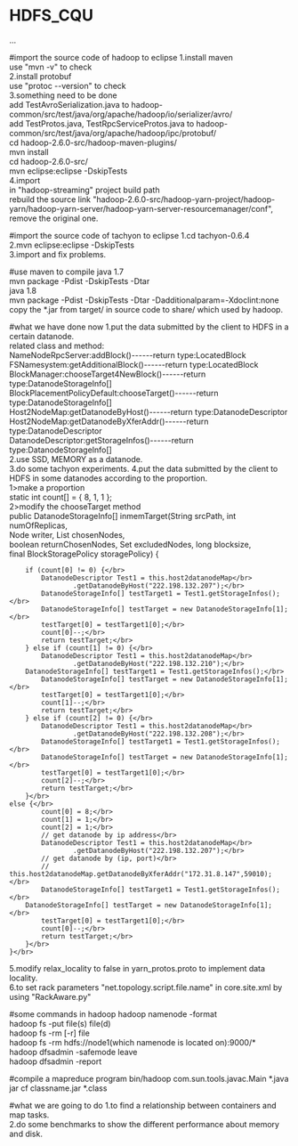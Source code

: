 # HDFS_CQU
...</br>

#import the source code of hadoop to eclipse
1.install maven</br>
use "mvn -v" to check</br>
2.install protobuf</br>
use "protoc --version" to check</br>
3.something need to be done</br>
add TestAvroSerialization.java to hadoop-common/src/test/java/org/apache/hadoop/io/serializer/avro/</br>
add TestProtos.java, TestRpcServiceProtos.java to hadoop-common/src/test/java/org/apache/hadoop/ipc/protobuf/</br>
cd hadoop-2.6.0-src/hadoop-maven-plugins/ </br>
mvn install</br>
cd hadoop-2.6.0-src/</br>
mvn eclipse:eclipse -DskipTests</br>
4.import</br>
in "hadoop-streaming" project build path </br>
rebuild the source link "hadoop-2.6.0-src/hadoop-yarn-project/hadoop-yarn/hadoop-yarn-server/hadoop-yarn-server-resourcemanager/conf", remove the original one.</br>

#import the source code of tachyon to eclipse
1.cd tachyon-0.6.4</br>
2.mvn eclipse:eclipse -DskipTests</br>
3.import and fix problems.</br>

#use maven to compile 
java 1.7</br>
mvn package -Pdist -DskipTests -Dtar</br>
java 1.8</br>
mvn package -Pdist -DskipTests -Dtar -Dadditionalparam=-Xdoclint:none </br>
copy the *.jar from target/ in source code to share/ which used by hadoop.</br>

#what we have done now
1.put the data submitted by the client to HDFS in a certain datanode.</br>
related class and method:</br>
NameNodeRpcServer:addBlock()------return type:LocatedBlock</br>
FSNamesystem:getAdditionalBlock()------return type:LocatedBlock</br>
BlockManager:chooseTarget4NewBlock()------return type:DatanodeStorageInfo[]</br>
BlockPlacementPolicyDefault:chooseTarget()------return type:DatanodeStorageInfo[]</br>
Host2NodeMap:getDatanodeByHost()------return type:DatanodeDescriptor</br>
Host2NodeMap:getDatanodeByXferAddr()------return type:DatanodeDescriptor</br>
DatanodeDescriptor:getStorageInfos()------return type:DatanodeStorageInfo[]</br>
2.use SSD, MEMORY as a datanode.</br>
3.do some tachyon experiments.
4.put the data submitted by the client to HDFS in some datanodes according to the proportion.</br>
1>make a proportion</br>
  static int count[] = { 8, 1, 1 };</br>
2>modify the chooseTarget method</br>
	public DatanodeStorageInfo[] inmemTarget(String srcPath, int numOfReplicas,</br>
			Node writer, List<DatanodeStorageInfo> chosenNodes,</br>
			boolean returnChosenNodes, Set<Node> excludedNodes, long blocksize,</br>
			final BlockStoragePolicy storagePolicy) {</br>

		if (count[0] != 0) {</br>
			DatanodeDescriptor Test1 = this.host2datanodeMap</br>
					.getDatanodeByHost("222.198.132.207");</br>
			DatanodeStorageInfo[] testTarget1 = Test1.getStorageInfos();</br>
			DatanodeStorageInfo[] testTarget = new DatanodeStorageInfo[1];</br> 
			testTarget[0] = testTarget1[0];</br>
			count[0]--;</br>
			return testTarget;</br>
		} else if (count[1] != 0) {</br>
			DatanodeDescriptor Test1 = this.host2datanodeMap</br>
					.getDatanodeByHost("222.198.132.210");</br>
  		DatanodeStorageInfo[] testTarget1 = Test1.getStorageInfos();</br>
			DatanodeStorageInfo[] testTarget = new DatanodeStorageInfo[1];</br> 
			testTarget[0] = testTarget1[0];</br>
			count[1]--;</br>
			return testTarget;</br>
		} else if (count[2] != 0) {</br>
			DatanodeDescriptor Test1 = this.host2datanodeMap</br>
					.getDatanodeByHost("222.198.132.208");</br>
			DatanodeStorageInfo[] testTarget1 = Test1.getStorageInfos();</br>
			DatanodeStorageInfo[] testTarget = new DatanodeStorageInfo[1]; </br>
			testTarget[0] = testTarget1[0];</br>
			count[2]--;</br>
			return testTarget;</br>
		}</br>
  	else {</br>
			count[0] = 8;</br>
			count[1] = 1;</br>
			count[2] = 1;</br>
			// get datanode by ip address</br>
			DatanodeDescriptor Test1 = this.host2datanodeMap</br>
					.getDatanodeByHost("222.198.132.207");</br>
			// get datanode by (ip, port)</br>
			// this.host2datanodeMap.getDatanodeByXferAddr("172.31.8.147",59010);</br>
			DatanodeStorageInfo[] testTarget1 = Test1.getStorageInfos();</br>
	  	DatanodeStorageInfo[] testTarget = new DatanodeStorageInfo[1]; </br>
			testTarget[0] = testTarget1[0];</br>
			count[0]--;</br>
			return testTarget;</br>
		}</br>
	}</br>

5.modify relax_locality to false in yarn_protos.proto to implement data locality.</br>
6.to set rack parameters "net.topology.script.file.name" in core.site.xml by using "RackAware.py"</br>

#some commands in hadoop
hadoop namenode -format</br>
hadoop fs -put file(s) file(d)</br>
hadoop fs -rm [-r] file</br>
hadoop fs -rm hdfs://node1(which namenode is located on):9000/*</br>
hadoop dfsadmin -safemode leave</br>
hadoop dfsadmin -report</br>

#compile a mapreduce program
bin/hadoop com.sun.tools.javac.Main *.java</br>
jar cf classname.jar *.class</br>


#what we are going to do
1.to find a relationship between containers and map tasks.</br>
2.do some benchmarks to show the different performance about memory and disk.</br>  


</br>
</br>





